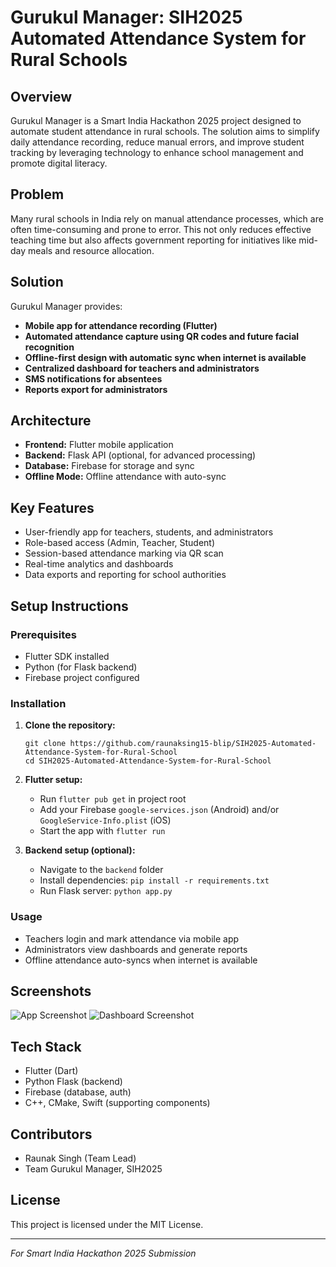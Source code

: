# Gurukul Manager: SIH2025 Automated Attendance System for Rural Schools

## Overview

Gurukul Manager is a Smart India Hackathon 2025 project designed to automate student attendance in rural schools. The solution aims to simplify daily attendance recording, reduce manual errors, and improve student tracking by leveraging technology to enhance school management and promote digital literacy.

## Problem

Many rural schools in India rely on manual attendance processes, which are often time-consuming and prone to error. This not only reduces effective teaching time but also affects government reporting for initiatives like mid-day meals and resource allocation.

## Solution

Gurukul Manager provides:
- **Mobile app for attendance recording (Flutter)**
- **Automated attendance capture using QR codes and future facial recognition**
- **Offline-first design with automatic sync when internet is available**
- **Centralized dashboard for teachers and administrators**
- **SMS notifications for absentees**
- **Reports export for administrators**

## Architecture

- **Frontend:** Flutter mobile application
- **Backend:** Flask API (optional, for advanced processing)
- **Database:** Firebase for storage and sync
- **Offline Mode:** Offline attendance with auto-sync

## Key Features

- User-friendly app for teachers, students, and administrators
- Role-based access (Admin, Teacher, Student)
- Session-based attendance marking via QR scan
- Real-time analytics and dashboards
- Data exports and reporting for school authorities

## Setup Instructions

### Prerequisites
- Flutter SDK installed
- Python (for Flask backend)
- Firebase project configured

### Installation

1. **Clone the repository:**
    ```
    git clone https://github.com/raunaksing15-blip/SIH2025-Automated-Attendance-System-for-Rural-School
    cd SIH2025-Automated-Attendance-System-for-Rural-School
    ```

2. **Flutter setup:**
    - Run `flutter pub get` in project root
    - Add your Firebase `google-services.json` (Android) and/or `GoogleService-Info.plist` (iOS)
    - Start the app with `flutter run`

3. **Backend setup (optional):**
    - Navigate to the `backend` folder
    - Install dependencies: `pip install -r requirements.txt`
    - Run Flask server: `python app.py`

### Usage

- Teachers login and mark attendance via mobile app
- Administrators view dashboards and generate reports
- Offline attendance auto-syncs when internet is available

## Screenshots

![App Screenshot](screenshot1.png)
![Dashboard Screenshot](dashboard.png)

## Tech Stack

- Flutter (Dart)
- Python Flask (backend)
- Firebase (database, auth)
- C++, CMake, Swift (supporting components)

## Contributors

- Raunak Singh (Team Lead)
- Team Gurukul Manager, SIH2025

## License

This project is licensed under the MIT License.

---

*For Smart India Hackathon 2025 Submission*